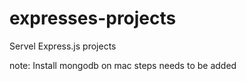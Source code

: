 # expresses-projects
Servel Express.js projects 

note: Install mongodb on mac steps needs to be added 

